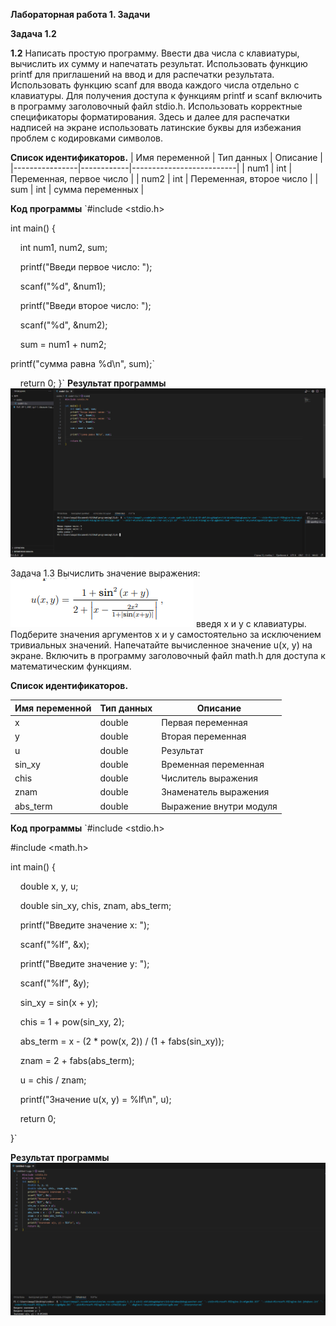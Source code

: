 **Лабораторная работа 1. Задачи**

**Задача 1.2**

**1.2** Написать простую программу. Ввести два числа с клавиатуры, вычислить их сумму и напечатать результат. Использовать функцию printf для приглашений на ввод и для распечатки результата. Использовать функцию scanf для ввода каждого числа отдельно с клавиатуры. Для получения доступа к функциям printf и scanf включить в программу заголовочный файл stdio.h. Использовать корректные спецификаторы форматирования. Здесь и далее для распечатки надписей на экране использовать латинские буквы для избежания проблем с кодировками символов.

**Список идентификаторов.**
| Имя переменной | Тип данных | Описание                 |
|----------------|------------|--------------------------|
| num1           | int        | Переменная, первое число |
| num2           | int        | Переменная, второе число |
| sum            | int        | сумма переменных         |

**Код программы**
`#include  <stdio.h>

int main() {

    int num1, num2, sum;
    
    printf("Введи первое число: ");
    
    scanf("%d", \&num1);
    
    printf("Введи второе число: ");
    
    scanf("%d", \&num2);
    
    sum = num1 + num2;
    
   printf("сумма равна %d\n", sum);`
    
    return 0;
}`
**Результат программы**
![de71ef7b06812bc95777355fea3b3342.png](./de71ef7b06812bc95777355fea3b3342.png)

Задача 1.3
Вычислить значение выражения:
![929f55751b6d84c519e998276751f337.png](./929f55751b6d84c519e998276751f337.png)
введя x и y с клавиатуры. Подберите значения аргументов x и y самостоятельно за исключением тривиальных значений. Напечатайте вычисленное значение u(x, y) на экране. Включить в программу заголовочный файл math.h для доступа к математическим функциям.

**Список идентификаторов.**

| Имя переменной  | Тип данных | Описание                 |
|-----------------|------------|--------------------------|
| x               | double     | Первая переменная        |
| y               | double     | Вторая переменная        |
| u               | double     | Результат                |
| sin_xy          | double     | Временная переменная     |
| chis            | double     | Числитель выражения      |
| znam            | double     | Знаменатель выражения    |
| abs_term        | double     | Выражение внутри модуля  |

**Код программы**
`\#include \<stdio.h>

\#include \<math.h>

int main() {

    double x, y, u;

    double sin\_xy, chis, znam, abs\_term;

    printf("Введите значение x: ");

    scanf("%lf", \&x);

    printf("Введите значение y: ");

    scanf("%lf", \&y);

    sin\_xy = sin(x + y);

    chis = 1 + pow(sin\_xy, 2);

    abs\_term = x - (2 \* pow(x, 2)) / (1 + fabs(sin\_xy));

    znam = 2 + fabs(abs\_term);

    u = chis / znam;

    printf("Значение u(x, y) = %lf\n", u);

    return 0;

}`

**Результат программы**
![a394a8570f38ab6179b16e2655d0c8f2.png](./a394a8570f38ab6179b16e2655d0c8f2.png)

